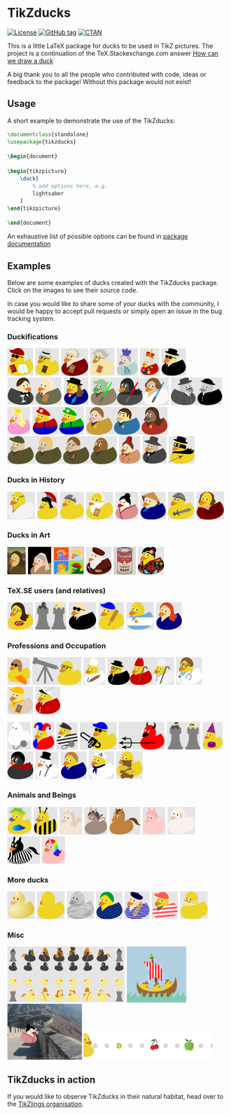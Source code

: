 # TikZducks

[![License](https://img.shields.io/github/license/samcarter/tikzducks.svg?color=blue)](http://www.latex-project.org/lppl.txt)
[![GitHub tag](https://img.shields.io/github/tag/samcarter/tikzducks.svg?label=current%20version&color=blue)](https://github.com/samcarter/tikzducks/releases/latest)
[![CTAN](https://img.shields.io/ctan/v/tikzducks.svg?color=blue)](https://ctan.org/pkg/tikzducks)

This is a little LaTeX package for ducks to be used in TikZ pictures. The project is a continuation of the TeX.Stackexchange.com answer [How can we draw a duck](https://tex.stackexchange.com/a/347458/36296)

A big thank you to all the people who contributed with code, ideas or feedback to the package! Without this package would not exist!

## Usage

A short example to demonstrate the use of the TikZducks:

```latex
\documentclass{standalone}
\usepackage{tikzducks}

\begin{document}
	
\begin{tikzpicture}
	\duck[
		% add options here, e.g.
		lightsaber
	]
\end{tikzpicture}	
	
\end{document}
```

An exhaustive list of possible options can be found in [package documentation](https://github.com/samcarter/tikzducks/blob/main/DOCUMENTATION.pdf)

## Examples

Below are some examples of ducks created with the TikZducks package. Click on the images to see their source code.

In case you would like to share some of your ducks with the community, I would be happy to accept pull requests or simply open an issue in the bug tracking system.

<!--
<a href="./examples/.tex"><img src="./examples/.svg" alt=" Duck" height="64"></a>
-->

### Duckifications

<a href="./examples/Arthur.tex"><img src="./examples/Arthur.svg" alt="Arthur Quack" title="Arthur Quack" height="64"></a>
<a href="./examples/Hilbert.tex"><img src="./examples/Hilbert.svg" alt="Hilbert Duck" title="Hilbert Duck" height="64"></a>
<a href="./examples/Knuth.tex"><img src="./examples/Knuth.svg" alt="Duck E. Knuth" title="Duck E. Knuth" height="64"></a>
<a href="./examples/PaulinoVanDuck.tex"><img src="./examples/PaulinoVanDuck.svg" alt="Prof. Paulino van Duck" title="Prof. Paulino van Duck" height="64"></a>
<a href="./examples/QueenDuck.tex"><img src="./examples/QueenDuck.svg" alt="Queen Duck" title="Queen duck" height="64"></a>
<a href="./examples/KingQuackIII.tex"><img src="./examples/KingQuackIII.svg" alt="King Quack III" title="King Quack III" height="64"></a>
<a href="./examples/DuckInBlack.tex"><img src="./examples/DuckInBlack.svg" alt="Duck in Black" title="Duck in Black" height="64"></a>
<a href="./examples/JamesDuck.tex"><img src="./examples/JamesDuck.svg" alt="JamesDuck and Q(ack)" title="James Duck and Q(ack)" height="64"></a>
<a href="./examples/MaryDuckings.tex"><img src="./examples/MaryDuckings.svg" alt="Mary Duckings" title="Mary Duckings" height="64"></a>
<a href="./examples/MayTheQuackBeWithYou.tex"><img src="./examples/MayTheQuackBeWithYou.svg" alt="May the Quack be with you" title="May the Quack be with you" height="64"></a>
<a href="./examples/Peppone.tex"><img src="./examples/Peppone.svg" alt="Peppone" title="Peppone" height="64"></a>
<a href="./examples/PrincessDuck.tex"><img src="./examples/PrincessDuck.svg" alt="Princess Duck" title="Princess Duck" height="64"></a>
<a href="./examples/SuperDuckBrothers.tex"><img src="./examples/SuperDuckBrothers.svg" alt="Super Duck Brothers" title="Super Duck Brothers" height="64"></a>
<a href="./examples/QuackLongAndProsper.tex"><img src="./examples/QuackLongAndProsper.svg" alt="Quack long and prosper" title="Quack long and prosper" height="64"></a>
<a href="./examples/StarDucks.tex"><img src="./examples/StarDucks.svg" alt="Star Ducks" title="Star Ducks" height="64"></a>
<a href="./examples/DuckWho.tex"><img src="./examples/DuckWho.svg" alt="Duck Who" title="Duck Who" height="64"></a>
<a href="./examples/Phantom.tex"><img src="./examples/Phantom.svg" alt="Phantom of the examples" title="Phantom of the examples" height="64"></a>
<a href="./examples/Zorro.tex"><img src="./examples/Zorro.svg" alt="Zorro" title="Zorro" height="64"></a>

### Ducks in History

<a href="./examples/Ceasar.tex"><img src="./examples/Ceasar.svg" alt="Gajus Quackus Ceasar" title="Gajus Quackus Ceasar" height="64"></a>
<a href="./examples/RomanDuck.tex"><img src="./examples/RomanDuck.svg" alt="Roman Duck" title="Roman Duck" height="64"></a>
<a href="./examples/Viking.tex"><img src="./examples/Viking.svg" alt="Viking Duck" title="Viking Duck" height="64"></a>
<a href="./examples/Pythagoras.tex"><img src="./examples/Pythagoras.svg" alt="Pythagoras" title="Pythagoras" height="64"></a>
<a href="./examples/Geisha.tex"><img src="./examples/Geisha.svg" alt="Geisha Duck" title="Geisha Duck" height="64"></a>
<a href="./examples/Vietnam.tex"><img src="./examples/Vietnam.svg" alt="Vietnam Duck" title="Vietnam Duck" height="64"></a>
<a href="./examples/Knight.tex"><img src="./examples/Knight.svg" alt="Knight Duck" title="Knight Duck" height="64"></a>
<a href="./examples/Shakespeare.tex"><img src="./examples/Shakespeare.svg" alt="Shakespeare Duck" title="Shakespeare Duck" height="64"></a>

### Ducks in Art

<a href="./examples/MonaDuck.tex"><img src="./examples/MonaDuck.svg" alt="Mona Duck" title="Mona Duck" height="64"></a>
<a href="./examples/GirlWithPearlEarring.tex"><img src="./examples/GirlWithPearlEarring.svg" alt="Duck with pearl earring" title="Duck with pearl earring" height="64"></a>
<a href="./examples/PopArt.tex"><img src="./examples/PopArt.svg" alt="Pop ArtArt" title="Pop Art" height="64"></a>
<a href="./examples/Leonardo.tex"><img src="./examples/Leonardo.svg" alt="Duck da Vinci" title="Duck da Vinci" height="64"></a>
<a href="./examples/Soup.tex"><img src="./examples/Soup.svg" alt="Duck Soup" title="Douck Soup" height="64"></a>
<a href="./examples/Frida.tex"><img src="./examples/Frida.svg" alt="Frida Quacko" title="Frida Quacko" height="64"></a>

### TeX.SE users (and relatives)

<a href="./examples/CarLaTeX.tex"><img src="./examples/CarLaTeX.svg" alt="CarLaTeX" title="CarLaTeX" height="64"></a>
<a href="./examples/Ulrike.tex"><img src="./examples/Ulrike.svg" alt="Ulrike Fischer" title="Ulrike Fischer" height="64"></a>
<a href="./examples/Gert.tex"><img src="./examples/Gert.svg" alt="Gert Fischer" title="Gert Fischer" height="64"></a>
<a href="./examples/Paulo.tex"><img src="./examples/Paulo.svg" alt="Paulo" title="Paulo" height="64"></a>
<a href="./examples/Manooooh.tex"><img src="./examples/Manooooh.svg" alt="Manooooh" title="Manooooh" height="64"></a>
<a href="./examples/Samcarter.tex"><img src="./examples/Samcarter.svg" alt="samcarter" title="samcarter" height="64"></a>

### Professions and Occupation

<a href="./examples/AirDuck.tex"><img src="./examples/AirDuck.svg" alt="AirDuck" title="AirDuck" height="64"></a>
<a href="./examples/AstroDuck.tex"><img src="./examples/AstroDuck.svg" alt="Astro Duck" title="Astro Duck" height="64"></a>
<a href="./examples/Chef.tex"><img src="./examples/Chef.svg" alt="Chef Duck" title="Chef Duck" height="64"></a>
<a href="./examples/ClergyDucks.tex"><img src="./examples/ClergyDucks.svg" alt="Clergy Ducks" title="Clergy Ducks" height="64"></a>
<a href="./examples/DuckMD.tex"><img src="./examples/DuckMD.svg" alt="Duck, MD" title="Duck, MD" height="64"></a>
<a href="./examples/DuckScout.tex"><img src="./examples/DuckScout.svg" alt="Duck Scout" title="Duck Scout" height="64"></a>
<a href="./examples/QueensSwanUpper.tex"><img src="./examples/QueensSwanUpper.svg" title="Queens Swan Upper" alt="Queens Swan Upper" height="64"></a>
<!--<a href="./examples/Surfer.svg"><img src="./examples/Surfer.svg" alt="Surfer Duck" title="Surfer Duck" height="64"></a>-->
<a href="./examples/Ghost.tex"><img src="./examples/Ghost.svg" alt="Ghost  Duck" title="Ghost  Duck" height="64"></a>
<a href="./examples/Harlequin.tex"><img src="./examples/Harlequin.svg" alt="Harlequin Duck" title="Harlequin Duck" height="64"></a>
<a href="./examples/Jailbird.tex"><img src="./examples/Jailbird.svg" alt="Jail Bird" title="Jail Bird" height="64"></a>
<a href="./examples/Chainsaw.tex"><img src="./examples/Chainsaw.svg" alt="Chainsaw Duck" title="Chainsaw Duck" height="64"></a>
<a href="./examples/Devil.tex"><img src="./examples/Devil.svg" alt="Devil Duck" title="Devil Duck" height="64"></a>
<a href="./examples/Ninja.tex"><img src="./examples/Ninja.svg" alt="Ninja Ducks" title="Ninja Ducks" height="64"></a>
<a href="./examples/PartyDuck.tex"><img src="./examples/PartyDuck.svg" alt="Party Duck" title="Party Duck" height="64"></a>
<a href="./examples/Vampire.tex"><img src="./examples/Vampire.svg" alt="Vampire Duck" title="Vampire Duck" height="64"></a>
<a href="./examples/Snowduck.tex"><img src="./examples/Snowduck.svg" alt="Snowduck" title="Snowduck" height="64"></a>
<a href="./examples/OfficeDuck.tex"><img src="./examples/OfficeDuck.svg" alt="Office Duck" title="Office Duck" height="64"></a>
<a href="./examples/SailorDuck.tex"><img src="./examples/SailorDuck.svg" alt="Sailor Duck" title="Sailor Duck" height="64"></a>
<a href="./examples/DuckHug.tex"><img src="./examples/DuckHug.svg" alt="Duck Hug" title="Duck Hug" height="64"></a>

### Animals and Beings

<a href="./examples/AraraDuck.tex"><img src="./examples/AraraDuck.svg" alt="Arara Duck" title="Arara Duck" height="64"></a>
<a href="./examples/BeeDuck.tex"><img src="./examples/BeeDuck.svg" alt="Bee Duck" title="Bee Duck" height="64"></a>
<a href="./examples/Bunny.tex"><img src="./examples/Bunny.svg" alt="Bunny Duck" title="Bunny Duck" height="64"></a>
<a href="./examples/Donkey.tex"><img src="./examples/Donkey.svg" alt="Donkey Duck" title="Donkey Duck" height="64"></a>
<a href="./examples/Horse.tex"><img src="./examples/Horse.svg" alt="Horse Duck" title="Horse Duck" height="64"></a>
<a href="./examples/Pig.tex"><img src="./examples/Pig.svg" alt="Pig Duck" title="Pig Duck" height="64"></a>
<a href="./examples/Sheep.tex"><img src="./examples/Sheep.svg" alt="Sheep Duck" title="Sheep Duck" height="64"></a>
<a href="./examples/Zebra2.tex"><img src="./examples/Zebra2.svg" alt="Zebra Duck" title="Zebra Duck" height="64"></a>
<a href="./examples/Unicorn.tex"><img src="./examples/Unicorn.svg" alt="Unicorn Duck" title="Unicorn Duck" height="64"></a>

### More ducks

<a href="./examples/3Dduck.tex"><img src="./examples/3Dduck.svg" alt="3D Duck" title="3D Duck" height="64"></a>
<a href="./examples/Back.tex"><img src="./examples/Back.svg" alt="Backside" title="Backside" height="64"></a>
<a href="./examples/Churyumov-Gerasimenko.tex"><img src="./examples/Churyumov-Gerasimenko.svg" alt="67P/Churyumov–Gerasimenko" title="67P/Churyumov–Gerasimenko" height="64"></a>
<a href="./examples/Brazil.tex"><img src="./examples/Brazil.svg" alt="Brazil Duck" title="Brazil Duck" height="64"></a>
<a href="./examples/FrenchDuck.tex"><img src="./examples/FrenchDuck.svg" alt="French Duck" title="French Duck" height="64"></a>
<a href="./examples/YankeeDuck.tex"><img src="./examples/YankeeDuck.svg" alt="Yankee Duck" title="Yankee Duck" height="64"></a>
<a href="./examples/Facemask.tex"><img src="./examples/Facemask.svg" alt="Face Mask Duck" title="Face Mask Duck" height="64"></a>

### Misc

<a href="./examples/Chess.tex"><img src="./examples/Chess.svg" alt="Chess" title="Chess" height="128"></a>
<a href="./examples/Vikings.tex"><img src="./examples/Vikings.svg" alt="Vikings" title="Vikings" height="128"></a>
<a href="./examples/GreatWall.tex"><img src="./examples/GreatWall.svg" alt="Great Wall" title="Great Wall" height="128"></a>
<a href="./examples/Pacduck.tex"><img src="./examples/Pacduck.gif" alt="Pacduck" title="Pacduck" height="64"></a> 

## TikZducks in action

If you would like to observe TikZducks in their natural habitat, head over to the [TikZlings organisation](https://github.com/TikZlings/).
